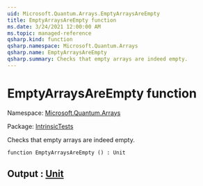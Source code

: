 ```yaml
---
uid: Microsoft.Quantum.Arrays.EmptyArraysAreEmpty
title: EmptyArraysAreEmpty function
ms.date: 3/24/2021 12:00:00 AM
ms.topic: managed-reference
qsharp.kind: function
qsharp.namespace: Microsoft.Quantum.Arrays
qsharp.name: EmptyArraysAreEmpty
qsharp.summary: Checks that empty arrays are indeed empty.
---
```


# EmptyArraysAreEmpty function

Namespace: [Microsoft.Quantum.Arrays](xref:Microsoft.Quantum.Arrays)

Package: [IntrinsicTests](https://nuget.org/packages/IntrinsicTests)


Checks that empty arrays are indeed empty.

```qsharp
function EmptyArraysAreEmpty () : Unit
```


## Output : [Unit](xref:microsoft.quantum.lang-ref.unit)

